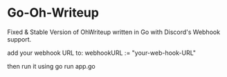 # Go-Oh-Writeup
Fixed &amp; Stable Version of OhWriteup written in Go with Discord's Webhook support.

add your webhook URL to:
	webhookURL := "your-web-hook-URL"
  
  then run it using go run app.go
